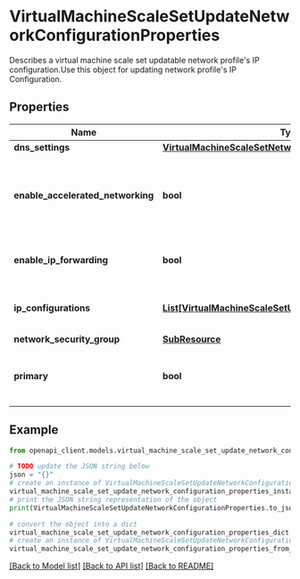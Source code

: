 # VirtualMachineScaleSetUpdateNetworkConfigurationProperties

Describes a virtual machine scale set updatable network profile's IP configuration.Use this object for updating network profile's IP Configuration.

## Properties

Name | Type | Description | Notes
------------ | ------------- | ------------- | -------------
**dns_settings** | [**VirtualMachineScaleSetNetworkConfigurationDnsSettings**](VirtualMachineScaleSetNetworkConfigurationDnsSettings.md) |  | [optional] 
**enable_accelerated_networking** | **bool** | Specifies whether the network interface is accelerated networking-enabled. | [optional] 
**enable_ip_forwarding** | **bool** | Whether IP forwarding enabled on this NIC. | [optional] 
**ip_configurations** | [**List[VirtualMachineScaleSetUpdateIPConfiguration]**](VirtualMachineScaleSetUpdateIPConfiguration.md) | The virtual machine scale set IP Configuration. | [optional] 
**network_security_group** | [**SubResource**](SubResource.md) |  | [optional] 
**primary** | **bool** | Whether this is a primary NIC on a virtual machine. | [optional] 

## Example

```python
from openapi_client.models.virtual_machine_scale_set_update_network_configuration_properties import VirtualMachineScaleSetUpdateNetworkConfigurationProperties

# TODO update the JSON string below
json = "{}"
# create an instance of VirtualMachineScaleSetUpdateNetworkConfigurationProperties from a JSON string
virtual_machine_scale_set_update_network_configuration_properties_instance = VirtualMachineScaleSetUpdateNetworkConfigurationProperties.from_json(json)
# print the JSON string representation of the object
print(VirtualMachineScaleSetUpdateNetworkConfigurationProperties.to_json())

# convert the object into a dict
virtual_machine_scale_set_update_network_configuration_properties_dict = virtual_machine_scale_set_update_network_configuration_properties_instance.to_dict()
# create an instance of VirtualMachineScaleSetUpdateNetworkConfigurationProperties from a dict
virtual_machine_scale_set_update_network_configuration_properties_from_dict = VirtualMachineScaleSetUpdateNetworkConfigurationProperties.from_dict(virtual_machine_scale_set_update_network_configuration_properties_dict)
```
[[Back to Model list]](../README.md#documentation-for-models) [[Back to API list]](../README.md#documentation-for-api-endpoints) [[Back to README]](../README.md)


